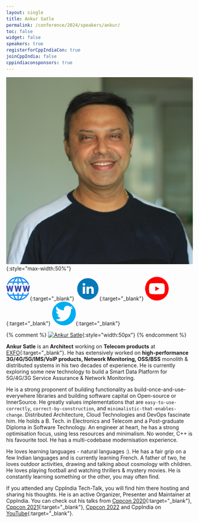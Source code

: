 ```yaml
---
layout: single
title: Ankur Satle
permalink: /conference/2024/speakers/ankur/
toc: false
widget: false
speakers: true
registerforCppIndiaCon: true
joinCppIndia: false
cppindiaconsponsors: true
---
```


![Ankur Satle](/conference/2024/graphics/speakers/ankur.jpg "Ankur Satle"){:style="max-width:50%"}

[![Ankur Satle](/assets/images/www.png "Ankur Satle")](https://ankursatle.wordpress.com/){:target="_blank"}
[![Ankur Satle](/assets/images/linkedin.png "Ankur Satle")](https://www.linkedin.com/in/ankursatle/){:target="_blank"}
[![Ankur Satle](/assets/images/you-tube.png "Ankur Satle")](https://www.youtube.com/results?search_query=ankur+satle){:target="_blank"}
[![Ankur Satle](/assets/images/twitter.png "Ankur Satle")](https://twitter.com/AnkurSatle){:target="_blank"}

{% comment %}
[![Ankur Satle](https://github.githubassets.com/images/modules/logos_page/GitHub-Mark.png "Ankur Satle")](https://github.com/sankurm){:style="width:50px"}
{% endcomment %}

**Ankur Satle** is an **Architect** working on **Telecom products** at [EXFO](https://www.exfo.com/){:target="_blank"}. He has extensively worked on **high-performance 3G/4G/5G/IMS/VoIP products, Network Monitoring, OSS/BSS** monolith & distributed systems in his two decades of experience. He is currently exploring some new technology to build a Smart Data Platform for 5G/4G/3G Service Assurance & Network Monitoring. 

He is a strong proponent of building functionality as build-once-and-use-everywhere libraries and building software capital on Open-source or InnerSource. He greatly values implementations that are `easy-to-use-correctly`, `correct-by-construction`, and `minimalistic-that-enables-change`. Distributed Architecture, Cloud Technologies and DevOps fascinate him. He holds a B. Tech. in Electronics and Telecom and a Post-graduate Diploma in Software Technology. An engineer at heart, he has a strong optimisation focus, using less resources and minimalism. No wonder, C++ is his favourite tool. He has a multi-codebase modernisation experience. 

He loves learning languages - natural languages :). He has a fair grip on a few Indian languages and is currently learning French. A father of two, he loves outdoor activities, drawing and talking about cosmology with children. He loves playing football and watching thrillers & mystery movies. He is constantly learning something or the other, you may often find. 

If you attended any CppIndia Tech-Talk, you will find him there hosting and sharing his thoughts. He is an active Organizer, Presenter and Maintainer at CppIndia. You can check out his talks from [Cppcon 2020](https://www.youtube.com/watch?v=5ji9iRq7JoE){:target="_blank"}, [Cppcon 2021](https://www.youtube.com/watch?v=udUwDk5YW7Q){:target="_blank"}, [Cppcon 2022](https://www.youtube.com/watch?v=L_bomNazb8M&pp=ygULYW5rdXIgc2F0bGU%3D) and CppIndia on [YouTube](https://www.youtube.com/results?search_query=ankur+satle){:target="_blank"}.


